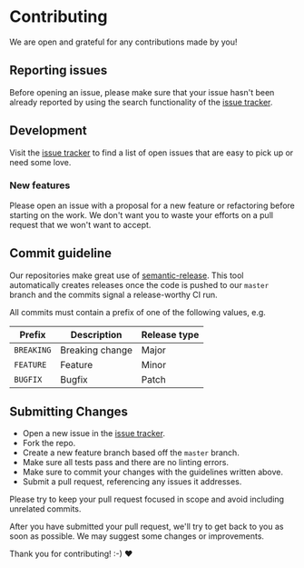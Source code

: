 # Contributing

We are open and grateful for any contributions made by you!

## Reporting issues

Before opening an issue, please make sure that your issue hasn't been already reported by using the search functionality of the [issue tracker](https://github.com/ImmoweltGroup/jest-preset-node/issues).

## Development

Visit the [issue tracker](https://github.com/ImmoweltGroup/jest-preset-node/issues) to find a list of open issues that are easy to pick up or need some love.

### New features

Please open an issue with a proposal for a new feature or refactoring before starting on the work. We don't want you to waste your efforts on a pull request that we won't want to accept.

## Commit guideline

Our repositories make great use of [semantic-release](https://github.com/semantic-release/semantic-release). This tool automatically creates releases once the code is pushed to our `master` branch and the commits signal a release-worthy CI run.

All commits must contain a prefix of one of the following values, e.g.

| Prefix        | Description     | Release type  |
| ------------- | --------------- | ------------- |
| `BREAKING`    | Breaking change | Major         |
| `FEATURE`     | Feature         | Minor         |
| `BUGFIX`      | Bugfix          | Patch         |

## Submitting Changes

* Open a new issue in the [issue tracker](https://github.com/ImmoweltGroup/jest-preset-node/issues).
* Fork the repo.
* Create a new feature branch based off the `master` branch.
* Make sure all tests pass and there are no linting errors.
* Make sure to commit your changes with the guidelines written above.
* Submit a pull request, referencing any issues it addresses.

Please try to keep your pull request focused in scope and avoid including unrelated commits.

After you have submitted your pull request, we'll try to get back to you as soon as possible. We may suggest some changes or improvements.

Thank you for contributing! :-) :heart:
